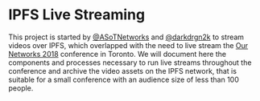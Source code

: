 IPFS Live Streaming
===================

This project is started by [@ASoTNetworks](https://github.com/ASoTNetworks) and [@darkdrgn2k](https://github.com/darkdrgn2k) to stream videos over IPFS, which overlapped with the need to live stream the [Our Networks 2018](https://ournetworks.ca) conference in Toronto. We will document here the components and processes necessary to run live streams throughout the conference and archive the video assets on the IPFS network, that is suitable for a small conference with an audience size of less than 100 people.
